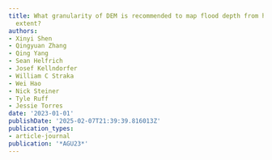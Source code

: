 ```yaml
---
title: What granularity of DEM is recommended to map flood depth from high resolution
  extent?
authors:
- Xinyi Shen
- Qingyuan Zhang
- Qing Yang
- Sean Helfrich
- Josef Kellndorfer
- William C Straka
- Wei Hao
- Nick Steiner
- Tyle Ruff
- Jessie Torres
date: '2023-01-01'
publishDate: '2025-02-07T21:39:39.816013Z'
publication_types:
- article-journal
publication: '*AGU23*'
---
```

